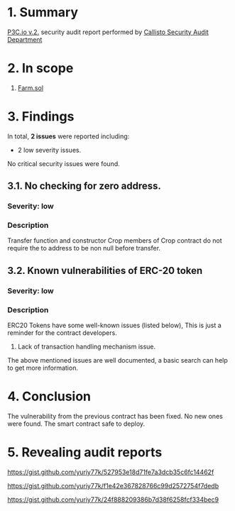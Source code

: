 # 1. Summary

[P3C.io v.2.](https://github.com/p3c-bot/p3c-bot.github.io/blob/upgrade/contracts/v1.0.0/Farm.sol) security audit report performed by [Callisto Security Audit Department](https://github.com/EthereumCommonwealth/Auditing)

# 2. In scope

1. [Farm.sol](https://github.com/p3c-bot/p3c-bot.github.io/blob/28772c8bfa5c034491bec3aac3f2b9f77e8cea55/contracts/v1.0.0/Farm.sol)

# 3. Findings

In total, **2 issues** were reported including:

- 2 low severity issues.

No critical security issues were found.

## 3.1. No checking for zero address.

### Severity: low

### Description

Transfer function and constructor Crop members of Crop contract do not require the to address to be non null before transfer. 

## 3.2. Known vulnerabilities of ERC-20 token

### Severity: low

### Description

ERC20 Tokens have some well-known issues (listed below), This is just a reminder for the contract developers.

1. Lack of transaction handling mechanism issue.

The above mentioned issues are well documented, a basic search can help to get more information.

# 4. Conclusion

The vulnerability from the previous contract has been fixed. No new ones were found. The smart contract safe to deploy.

# 5. Revealing audit reports

https://gist.github.com/yuriy77k/527953e18d71fe7a3dcb35c6fc14462f

https://gist.github.com/yuriy77k/f1e42e367828766c99d2572754f7dedb

https://gist.github.com/yuriy77k/24f888209386b7d38f6258fcf334bec9
